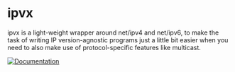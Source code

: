 # ipvx

ipvx is a light-weight wrapper around net/ipv4 and net/ipv6, to make the task of writing IP version-agnostic
programs just a little bit easier when you need to also make use of protocol-specific features like multicast.

[![Documentation](https://godoc.org/github.com/dnesting/ipvx?status.svg)](http://godoc.org/github.com/dnesting/ipvx)
